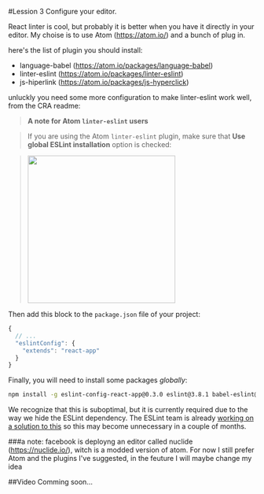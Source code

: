 #Lession 3
Configure your editor.

React linter is cool, but probably it is better when you have it directly in your editor.
My choise is to use Atom (https://atom.io/) and a bunch of plug in.

here's the list of plugin you should install:
 - language-babel (https://atom.io/packages/language-babel)
 - linter-eslint (https://atom.io/packages/linter-eslint)
 - js-hiperlink (https://atom.io/packages/js-hyperclick)

unluckly you need some more configuration to make linter-eslint work well, from the CRA readme:

>**A note for Atom `linter-eslint` users**

>If you are using the Atom `linter-eslint` plugin, make sure that **Use global ESLint installation** option is checked:

><img src="http://i.imgur.com/yVNNHJM.png" width="300">

Then add this block to the `package.json` file of your project:

```js
{
  // ...
  "eslintConfig": {
    "extends": "react-app"
  }
}
```

Finally, you will need to install some packages *globally*:

```sh
npm install -g eslint-config-react-app@0.3.0 eslint@3.8.1 babel-eslint@7.0.0 eslint-plugin-react@6.4.1 eslint-plugin-import@2.0.1 eslint-plugin-jsx-a11y@2.2.3 eslint-plugin-flowtype@2.21.0
```

We recognize that this is suboptimal, but it is currently required due to the way we hide the ESLint dependency. The ESLint team is already [working on a solution to this](https://github.com/eslint/eslint/issues/3458) so this may become unnecessary in a couple of months.


###a note:
facebook is deployng an editor called nuclide (https://nuclide.io/), witch is a modded version of atom. For now I still prefer Atom and the plugins I've suggested, in the feuture I will maybe change my idea 


##Video
Comming soon...
